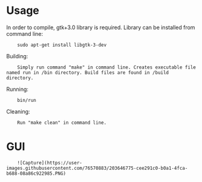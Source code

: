 # Usage
In order to compile, gtk+3.0 library is required. Library can be installed from command line:
        
        sudo apt-get install libgtk-3-dev

Building: 

        Simply run command "make" in command line. Creates executable file named run in /bin directory. Build files are found in /build directory. 

Running: 

        bin/run

Cleaning:

        Run "make clean" in command line. 

# GUI 

        ![Capture](https://user-images.githubusercontent.com/76570883/203646775-cee291c0-b0a1-4fca-b688-08a86c922985.PNG)
        
